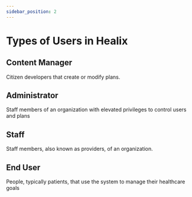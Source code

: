 ```yaml
---
sidebar_position: 2
---
```


# Types of Users in Healix

## Content Manager

Citizen developers that create or modify plans. 

## Administrator

Staff members of an organization with elevated privileges to control users and plans

## Staff

Staff members, also known as providers, of an organization. 

## End User

People, typically patients, that use the system to manage their healthcare goals

